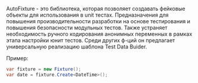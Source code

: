 AutoFixture - это библиотека, которая позволяет создавать фейковые объекты для использования в unit тестах. Предназначения для повышения производительности разработки на основе тестирования и повышения безопасности модульных тестов.
Также устраняет необходимость ручного кодирования анонимных переменных в рамках этапа настройки юнит тестов. 
Среди других ф-ций он предлагает универсальную реализацию шаблона Test Data Buider.

Пример:

```C#
var fixture = new Fixture();
var date = fixture.Create<DateTime>();
```